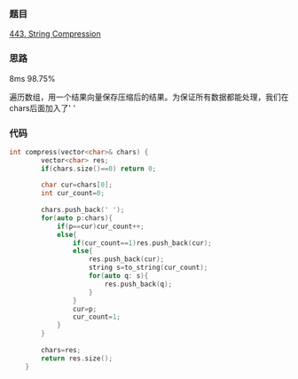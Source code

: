 ### 题目
[443. String Compression](https://leetcode-cn.com/problems/string-compression/submissions/)
### 思路
8ms 98.75%

遍历数组，用一个结果向量保存压缩后的结果。为保证所有数据都能处理，我们在chars后面加入了' '
### 代码
```c++
int compress(vector<char>& chars) {
        vector<char> res;
        if(chars.size()==0) return 0;
        
        char cur=chars[0];
        int cur_count=0;
        
        chars.push_back(' ');
        for(auto p:chars){
            if(p==cur)cur_count++;
            else{
                if(cur_count==1)res.push_back(cur);
                else{
                    res.push_back(cur);
                    string s=to_string(cur_count);
                    for(auto q: s){
                        res.push_back(q);
                    }
                }
                cur=p;
                cur_count=1;
            }
        }
        
        chars=res;
        return res.size();
    }
```
